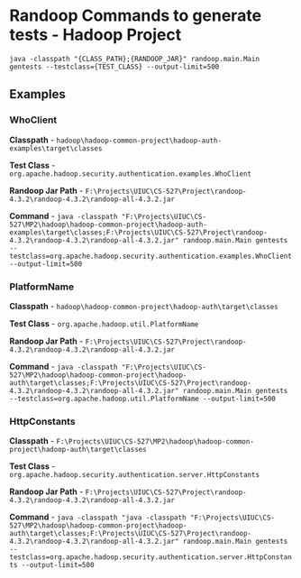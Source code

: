 # Randoop Commands to generate tests - Hadoop Project
```
java -classpath "{CLASS_PATH};{RANDOOP_JAR}" randoop.main.Main gentests --testclass={TEST_CLASS} --output-limit=500
```

## Examples

### **WhoClient**
**Classpath** - `hadoop\hadoop-common-project\hadoop-auth-examples\target\classes`

**Test Class** - `org.apache.hadoop.security.authentication.examples.WhoClient`

**Randoop Jar Path** - `F:\Projects\UIUC\CS-527\Project\randoop-4.3.2\randoop-4.3.2\randoop-all-4.3.2.jar`

**Command** - 
`java -classpath "F:\Projects\UIUC\CS-527\MP2\hadoop\hadoop-common-project\hadoop-auth-examples\target\classes;F:\Projects\UIUC\CS-527\Project\randoop-4.3.2\randoop-4.3.2\randoop-all-4.3.2.jar" randoop.main.Main gentests --testclass=org.apache.hadoop.security.authentication.examples.WhoClient --output-limit=500`

### **PlatformName**
**Classpath** - `hadoop\hadoop-common-project\hadoop-auth\target\classes`

**Test Class** - `org.apache.hadoop.util.PlatformName`

**Randoop Jar Path** - `F:\Projects\UIUC\CS-527\Project\randoop-4.3.2\randoop-4.3.2\randoop-all-4.3.2.jar`

**Command** - 
`java -classpath "F:\Projects\UIUC\CS-527\MP2\hadoop\hadoop-common-project\hadoop-auth\target\classes;F:\Projects\UIUC\CS-527\Project\randoop-4.3.2\randoop-4.3.2\randoop-all-4.3.2.jar" randoop.main.Main gentests --testclass=org.apache.hadoop.util.PlatformName --output-limit=500`


### **HttpConstants**
**Classpath** - `F:\Projects\UIUC\CS-527\MP2\hadoop\hadoop-common-project\hadoop-auth\target\classes`

**Test Class** - `org.apache.hadoop.security.authentication.server.HttpConstants`

**Randoop Jar Path** - `F:\Projects\UIUC\CS-527\Project\randoop-4.3.2\randoop-4.3.2\randoop-all-4.3.2.jar`

**Command** - 
`java -classpath "java -classpath "F:\Projects\UIUC\CS-527\MP2\hadoop\hadoop-common-project\hadoop-auth\target\classes;F:\Projects\UIUC\CS-527\Project\randoop-4.3.2\randoop-4.3.2\randoop-all-4.3.2.jar" randoop.main.Main gentests --testclass=org.apache.hadoop.security.authentication.server.HttpConstants --output-limit=500`
